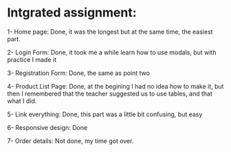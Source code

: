 # Intgrated assignment:
1- Home page: Done, it was the longest but at the same time, the easiest part.

2- Login Form: Done, it took me a while learn how to use modals, but with practice I made it

3- Registration Form: Done, the same as point two

4- Product List Page: Done, at the begining I had no idea how to make it, but then I remembered that the teacher suggested us to use tables, and that what I did.

5- Link everything: Done, this part was a little bit confusing, but easy

6- Responsive design: Done

7- Order details: Not done, my time got over.

